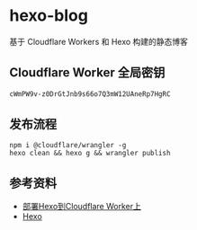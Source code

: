 # hexo-blog

基于 Cloudflare Workers 和 Hexo 构建的静态博客

## Cloudflare Worker 全局密钥

```txt
cWmPW9v-z0DrGtJnb9s66o7Q3mW12UAneRp7HgRC
```

## 发布流程

```shell
npm i @cloudflare/wrangler -g
hexo clean && hexo g && wrangler publish
```

## 参考资料

- [部署Hexo到Cloudflare Worker上](https://cloud.tencent.com/developer/article/1936295)
- [Hexo](https://hexo.io/)
